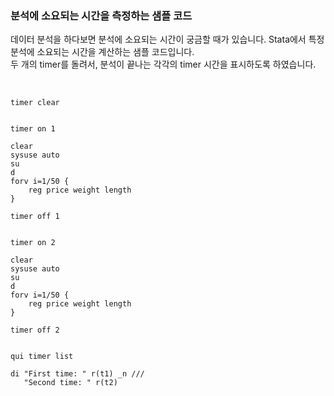 ### 분석에 소요되는 시간을 측정하는 샘플 코드

데이터 분석을 하다보면 분석에 소요되는 시간이 궁금할 때가 있습니다. Stata에서 특정 분석에 소요되는 시간을 계산하는 샘플 코드입니다. <br>
두 개의 timer를 돌려서, 분석이 끝나는 각각의 timer 시간을 표시하도록 하였습니다.

<br>

```
timer clear


timer on 1

clear
sysuse auto
su
d
forv i=1/50 {
	reg price weight length
}
	
timer off 1


timer on 2

clear
sysuse auto
su
d
forv i=1/50 {
	reg price weight length
}
	
timer off 2


qui timer list

di "First time: " r(t1) _n ///
   "Second time: " r(t2)
```
